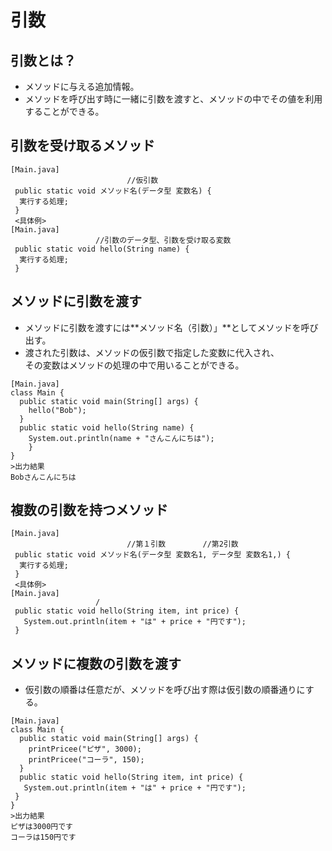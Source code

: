 # 引数  
## 引数とは？  
* メソッドに与える追加情報。  
* メソッドを呼び出す時に一緒に引数を渡すと、メソッドの中でその値を利用することができる。  
## 引数を受け取るメソッド  
```
[Main.java]
                          //仮引数
 public static void メソッド名(データ型 変数名) {
  実行する処理;
 }
 <具体例>
[Main.java]
                   //引数のデータ型、引数を受け取る変数
 public static void hello(String name) {
  実行する処理;
 }
```
## メソッドに引数を渡す  
* メソッドに引数を渡すには**メソッド名（引数）」**としてメソッドを呼び出す。  
* 渡された引数は、メソッドの仮引数で指定した変数に代入され、<br>その変数はメソッドの処理の中で用いることができる。  
```
[Main.java]
class Main {
  public static void main(String[] args) {
    hello("Bob");
  }
  public static void hello(String name) {
    System.out.println(name + "さんこんにちは");
    }
}
>出力結果
Bobさんこんにちは
```
## 複数の引数を持つメソッド
```
[Main.java]
                          //第１引数　　　　　//第2引数
 public static void メソッド名(データ型 変数名1, データ型 変数名1,) {
  実行する処理;
 }
 <具体例>
[Main.java]
                   /
 public static void hello(String item, int price) {
   System.out.println(item + "は" + price + "円です");
 }
```
## メソッドに複数の引数を渡す  
* 仮引数の順番は任意だが、メソッドを呼び出す際は仮引数の順番通りにする。  
```
[Main.java]
class Main {
  public static void main(String[] args) {
    printPricee("ピザ", 3000);
    printPricee("コーラ", 150);
  }
  public static void hello(String item, int price) {
   System.out.println(item + "は" + price + "円です");
 }
}
>出力結果
ピザは3000円です
コーラは150円です
```
